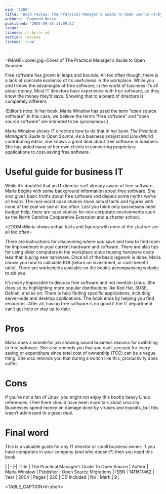 ```yaml
---
nid: '1280'
title: 'Book review: The Practical Manager’s Guide To Open Source <i>by Maria Winslow</i>'
authors: 'Raymond Burke'
published: '2005-09-26 11:09:12'
issue: ''
license: cc-by-nc-nd
section: reviews
listed: 'true'

---
```


=IMAGE=cover.jpg=Cover of The Practical Manager’s Guide to Open Source=

Free software has grown in leaps and bounds. All too often though, there is a lack of concrete evidence of its usefulness in the workplace. While you and I know the advantages of free software, in the world of business it’s all about money. Most IT directors have experience with free software, so they know the money they’d save. Showing that to a board of directors is completely different.

(Editor’s note: In her book, Maria Winslow has used the term “open source software”. In this case, we believe the terms “free software” and “open source software” are intended to be synonymous.)

Maria Winslow shows IT directors how to do that in her book _The Practical Manager’s Guide to Open Source_. As a business analyst and LinuxWorld contributing editor, she knows a great deal about free software in business. She has aided many of her own clients in converting proprietary applications to cost-saving free software.


# Useful guide for business IT

While it’s doubtful that an IT director isn’t already aware of free software, Maria begins with some background information about free software. She also gives basic truths about free software and dispels some myths we’ve all heard. The real-world case studies show actual facts and figures with none of the zeal we see all too often. Lest you think only businesses need budget help, there are case studies for non-corporate environments such as the North Carolina Cooperative Extension and a charter school.


=ZOOM=Maria shows actual facts and figures with none of the zeal we see all too often=

There are instructions for discovering where you save and how to find room for improvement in your current hardware and software. There are also tips for using older computers in the workplace since reusing hardware costs less than buying new hardware. Once all of the basic legwork is done, Maria shows you how to calculate ROI (return on investment, or cost-benefit ratio). There are worksheets available on the book’s accompanying website to aid you.

It’s nearly impossible to discuss free software and not mention Linux. She does so by highlighting more popular distributions like Red Hat, SUSE, Debian, and so on. There is help finding specific applications, including server-side and desktop applications. The book ends by helping you find resources. After all, having free software is no good if the IT department can’t get help or stay up to date.


# Pros

Maria does a wonderful job showing sound business reasons for switching to free software. She also reminds you that you can’t account for every saving or expenditure since total cost of ownership (TCO) can be a vague thing. She also reminds you that during a switch like this, productivity does suffer.


# Cons

If you’re not a fan of Linux, you might not enjoy this book’s heavy Linux references. I feel there should have been more talk about security. Businesses spend money on damage done by viruses and exploits, but this wasn’t addressed to a great deal.


# Final word

This is a valuable guide for any IT director or small business owner. If you have computers in your company (and who doesn’t?) then you need this book.


 | |
-|-|
Title | The Practical Manager’s Guide To Open Source | 
Author | Maria Winslow | 
Publisher | Open Source Migrations | 
ISBN | 1411611462 | 
Year | 2004 | 
Pages | 226 | 
CD included | No | 
Mark | 9 | 

=TABLE_CAPTION=In short=

